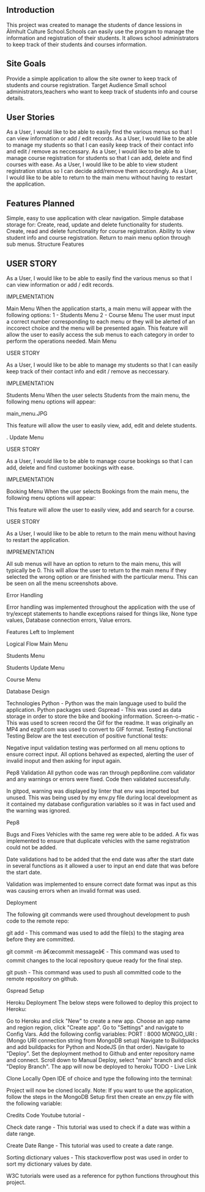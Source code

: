 ## Introduction

This project was created to manage the students of dance lessions in Älmhult Culture School.Schools can easily use the program to manage the information and registration of their students. It  allows school administrators to keep track of their students ánd courses information.

## Site Goals
Provide a simple application to allow the site owner to keep track of students and course registration.
Target Audience
Small school administrators,teachers who want to keep track of students info and course details.

## User Stories

As a User, I would like to be able to easily find the various menus so that I can view information or add / edit records.
As a User, I would like to be able to manage my students so that I can easily keep track of their contact info and edit / remove as neccessary.
As a User, I would like to be able to manage course registration for students so that I can add, delete and find courses with ease.
As a User, I would like to be able to view student registration status so I can decide add/remove them accordingly.
As a User, I would like to be able to return to the main menu without having to restart the application.
## Features Planned

Simple, easy to use application with clear navigation.
Simple database storage for:
Create, read, update and delete functionality for students.
Create, read and delete functionality for course registration.
Ability to view student info and course registration.
Return to main menu option through sub menus.
Structure
Features

## USER STORY

As a User, I would like to be able to easily find the various menus so that I can view information or add / edit records.

IMPLEMENTATION

Main Menu
When the application starts, a main menu will appear with the following options:
1 - Students Menu
2 - Course Menu
The user must input a correct number corresponding to each menu or they will be alerted of an inccorect choice and the menu will be presented again.
This feature will allow the user to easily access the sub menus to each category in order to perform the operations needed.
Main Menu

USER STORY

As a User, I would like to be able to manage my students so that I can easily keep track of their contact info and edit / remove as neccessary.


IMPLEMENTATION

Students Menu
When the user selects Students from the main menu, the following menu options will appear:

main_menu.JPG

This feature will allow the user to easily view, add, edit and delete students.

.
Update Menu



USER STORY

As a User, I would like to be able to manage course bookings so that I can add, delete and find customer bookings with ease.

IMPLEMENTATION

Booking Menu
When the user selects Bookings from the main menu, the following menu options will appear:

This feature will allow the user to easily view, add and search for a course.


USER STORY

As a User, I would like to be able to return to the main menu without having to restart the application.

IMPREMENTATION

All sub menus will have an option to return to the main menu, this will typically be 0.
This will allow the user to return to the main menu if they selected the wrong option or are finished with the particular menu.
This can be seen on all the menu screenshots above.

Error Handling

Error handling was implemented throughout the application with the use of try/except statements to handle exceptions raised for things like, None type values, Database connection errors, Value errors.

Features Left to Implement

Logical Flow
Main Menu

Students Menu

Students Update Menu

Course Menu

Database Design




Technologies
Python - Python was the main language used to build the application.
Python packages used:
Gspread - This was used as data storage in order to store the bike and booking information.
Screen-o-matic - This was used to screen record the Gif for the readme. It was originally an MP4 and ezgif.com was used to convert to GIF format.
Testing
Functional Testing
Below are the test execution of positive functional tests:


Negative input validation testing was performed on all menu options to ensure correct input. All options behaved as expected, alerting the user of invalid inoput and then asking for input again.

Pep8 Validation
All python code was ran through pep8online.com validator and any warnings or errors were fixed. Code then validated successfully.

In gitpod, warning was displayed by linter that env was imported but unused. This was being used by my env.py file during local development as it contained my database configuration variables so it was in fact used and the warning was ignored.

Pep8

Bugs and Fixes
Vehicles with the same reg were able to be added. A fix was implemented to ensure that duplicate vehicles with the same registration could not be added.

Date validations had to be added that the end date was after the start date in several functions as it allowed a user to input an end date that was before the start date.

Validation was implemented to ensure correct date format was input as this was causing errors when an invalid format was used.

Deployment


The following git commands were used throughout development to push code to the remote repo:

git add <file> - This command was used to add the file(s) to the staging area before they are committed.

git commit -m â€œcommit messageâ€ - This command was used to commit changes to the local repository queue ready for the final step.

git push - This command was used to push all committed code to the remote repository on github.

Gspread Setup

Heroku Deployment
The below steps were followed to deploy this project to Heroku:

Go to Heroku and click "New" to create a new app.
Choose an app name and region region, click "Create app".
Go to "Settings" and navigate to Config Vars. Add the following config variables:
PORT : 8000
MONGO_URI : (Mongo URI connection string from MongoDB setup)
Navigate to Buildpacks and add buildpacks for Python and NodeJS (in that order).
Navigate to "Deploy". Set the deployment method to Github and enter repository name and connect.
Scroll down to Manual Deploy, select "main" branch and click "Deploy Branch".
The app will now be deployed to heroku
TODO - Live Link

Clone Locally
Open IDE of choice and type the following into the terminal:

Project will now be cloned locally.
Note: If you want to use the application, follow the steps in the MongoDB Setup first then create an env.py file with the following variable:


Credits
Code
Youtube tutorial - 

Check date range - This tutorial was used to check if a date was within a date range.

Create Date Range - This tutorial was used to create a date range.

Sorting dictionary values - This stackoverflow post was used in order to sort my dictionary values by date.

W3C tutorials were used as a reference for python functions throughout this project.